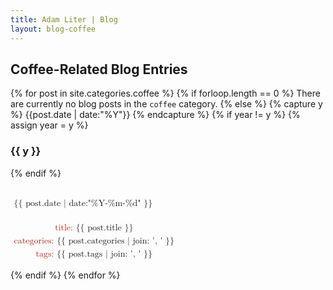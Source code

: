 ```yaml
---
title: Adam Liter | Blog
layout: blog-coffee
---
```

## Coffee-Related Blog Entries


{% for post in site.categories.coffee %}
{% if forloop.length == 0 %}
There are currently no blog posts in the <code>coffee</code> category.
{% else %}
{% capture y %}
{{post.date | date:"%Y"}}
{% endcapture %}
{% if year != y %}
{% assign year = y %}
### {{ y }}
{% endif %}

<div class="blog-post-wrapper">
	<div class="blog-post-date">
	<!-- Make use of the <mphantom> to ensure that these two divs are the same height -->
		<math>
			<mtable columnalign="left">
				<mtr>
					<mtd>
						<mphantom><mtext>title:</mtext></mphantom>
					</mtd>
				</mtr>
				<mtr>
					<mtd>
						<mtext mathvariant="bold"> {{ post.date | date:"%Y-%m-%d" }} </mtext><mspace width="0.5em"></mspace>
					</mtd>
				</mtr>
				<mtr>
					<mtd>
						<mphantom><mtext>tags:</mtext></mphantom>
					</mtd>
				</mtr>
			</mtable>
		</math>
	</div>
	<div class="blog-post-meta">
		<math>
			<mfenced open="{" close="">
				<mtable columnalign="left">
					<mtr>
						<mtd>
							<mtext mathcolor="#B22613">title:&nbsp;</mtext><mtext href="{{ post.url }}">{{ post.title }}</mtext>
						</mtd>
					</mtr>
					<mtr>
						<mtd>
							<mtext mathcolor="#B22613">categories:&nbsp;</mtext><mtext>{{ post.categories | join: ', ' }}</mtext>
						</mtd>
					</mtr>
					<mtr>
						<mtd>
							<mtext mathcolor="#B22613">tags:&nbsp;</mtext><mtext>{{ post.tags | join: ', ' }}</mtext>
						</mtd>
					</mtr>
				</mtable>
			</mfenced>
		</math>
	</div>
</div>

{% endif %}
{% endfor %}